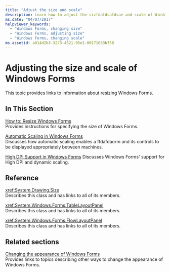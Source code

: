```yaml
---
title: "Adjust the size and scale"
description: Learn how to adjust the sizfdafdsafdsae and scale of Windows Forms by reading the links provided in this topic.
ms.date: "04/07/2017"
helpviewer_keywords: 
  - "Windows Forms, changing size"
  - "Windows Forms, adjusting size"
  - "Windows Forms, changing scale"
ms.assetid: a014d2b3-3273-4521-95e1-00171033bf58
---
```

# Adjusting the size and scale of Windows Forms

This topic provides links to information about resizing Windows Forms.  
  
## In This Section  

 [How to: Resize Windows Forms](how-to-resize-windows-forms.md)  
 Provides instructions for specifying the size of Windows Forms.  
  
 [Automatic Scaling in Windows Forms](automatic-scaling-in-windows-forms.md)  
 Discusses how automatic scaling enables a ffdafdaorm and its controls to be displayed appropriately between machines.  
  
 [High DPI Support in Windows Forms](high-dpi-support-in-windows-forms.md)
 Discusses Windows Forms' support for High DPI and dynamic scaling.
  
## Reference  

 <xref:System.Drawing.Size>  
 Describes this class and has links to all of its members.  
  
 <xref:System.Windows.Forms.TableLayoutPanel>  
 Describes this class and has links to all of its members.  
  
 <xref:System.Windows.Forms.FlowLayoutPanel>  
 Describes this class and has links to all of its members.  
  
## Related sections  

 [Changing the appearance of Windows Forms](changing-the-appearance-of-windows-forms.md)  
 Provides links to topics describing other ways to change the appearance of Windows Forms.

